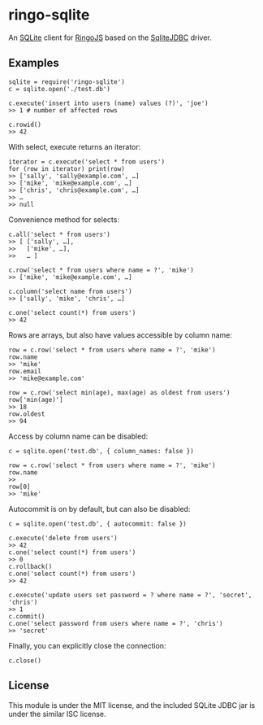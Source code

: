 # ringo-sqlite

An [SQLite](http://www.sqlite.org/) client for [RingoJS](http://ringojs.org/) based on the [SqliteJDBC](http://www.zentus.com/sqlitejdbc/) driver.

## Examples

    sqlite = require('ringo-sqlite')
    c = sqlite.open('./test.db')
    
    c.execute('insert into users (name) values (?)', 'joe')
    >> 1 # number of affected rows
    
    c.rowid()
    >> 42

With select, execute returns an iterator:

    iterator = c.execute('select * from users')
    for (row in iterator) print(row)
    >> ['sally', 'sally@example.com', …]
    >> ['mike', 'mike@example.com', …]
    >> ['chris', 'chris@example.com', …]
    >> …
    >> null

Convenience method for selects:

    c.all('select * from users')
    >> [ ['sally', …],
    >>   ['mike', …],
    >>   … ]
    
    c.row('select * from users where name = ?', 'mike')
    >> ['mike', 'mike@example.com', …]
    
    c.column('select name from users')
    >> ['sally', 'mike', 'chris', …]
    
    c.one('select count(*) from users')
    >> 42

Rows are arrays, but also have values accessible by column name:

    row = c.row('select * from users where name = ?', 'mike')
    row.name
    >> 'mike'
    row.email
    >> 'mike@example.com'
    
    row = c.row('select min(age), max(age) as oldest from users')
    row['min(age)']
    >> 18
    row.oldest
    >> 94

Access by column name can be disabled:

    c = sqlite.open('test.db', { column_names: false })
    
    row = c.row('select * from users where name = ?', 'mike')
    row.name
    >>
    row[0]
    >> 'mike'

Autocommit is on by default, but can also be disabled:

    c = sqlite.open('test.db', { autocommit: false })
    
    c.execute('delete from users')
    >> 42
    c.one('select count(*) from users')
    >> 0
    c.rollback()
    c.one('select count(*) from users')
    >> 42
    
    c.execute('update users set password = ? where name = ?', 'secret', 'chris')
    >> 1
    c.commit()
    c.one('select password from users where name = ?', 'chris')
    >> 'secret'

Finally, you can explicitly close the connection:

    c.close()

## License

This module is under the MIT license, and the included SQLite JDBC jar is under the similar ISC license.

